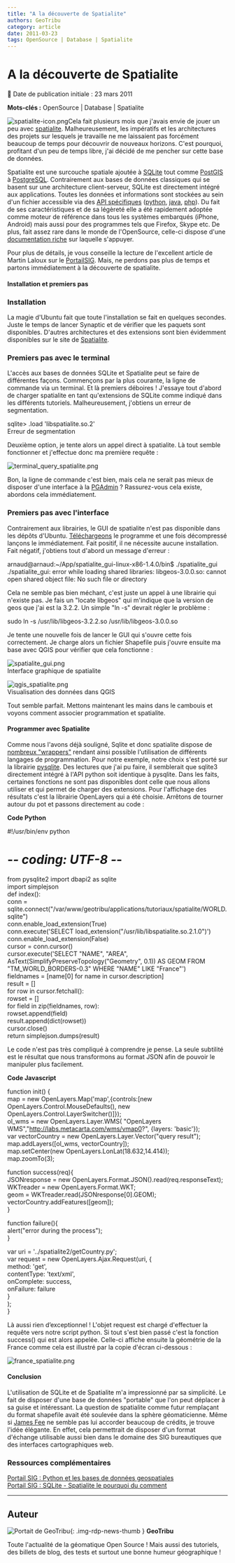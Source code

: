 ```yaml
---
title: "A la découverte de Spatialite"
authors: GeoTribu
category: article
date: 2011-03-23
tags: OpenSource | Database | Spatialite
---
```


# A la découverte de Spatialite


:calendar: Date de publication initiale : 23 mars 2011

**Mots-clés :** OpenSource | Database | Spatialite


![spatialite-icon.png](https://cdn.geotribu.fr/img/logos-icones/logiciels_librairies/spatialite.png)Cela fait plusieurs mois que j'avais envie de jouer un peu avec [spatialite](http://www.gaia-gis.it/spatialite/). Malheureusement, les impératifs et les architectures des projets sur lesquels je travaille ne me laissaient pas forcément beaucoup de temps pour découvrir de nouveaux horizons. C'est pourquoi, profitant d'un peu de temps libre, j'ai décidé de me pencher sur cette base de données.

Spatialite est une surcouche spatiale ajoutée à [SQLite](http://www.sqlite.org/) tout comme [PostGIS](http://postgis.refractions.net/) à [PostgreSQL](http://www.postgresql.org/). Contrairement aux bases de données classiques qui se basent sur une architecture client-serveur, SQLite est directement intégré aux applications. Toutes les données et informations sont stockées au sein d'un fichier accessible via des [API spécifiques](http://www.sqlite.org/cvstrac/wiki?p=SqliteWrappers) ([python](http://docs.python.org/library/sqlite3.html), [java](http://www.ch-werner.de/javasqlite/), [php](http://php.net/manual/fr/book.sqlite.php)). Du fait de ses caractéristiques et de sa légèreté elle a été rapidement adoptée comme moteur de référence dans tous les systèmes embarqués (iPhone, Android) mais aussi pour des programmes tels que Firefox, Skype etc. De plus, fait assez rare dans le monde de l'OpenSource, celle-ci dispose d'une [documentation riche](http://www.gaia-gis.it/spatialite-2.4.0-4/spatialite-cookbook-fr/index.html) sur laquelle s'appuyer.



Pour plus de détails, je vous conseille la lecture de l'excellent article de Martin Laloux sur le [PortailSIG](http://www.portailsig.org/content/sqlite-spatialite-le-pourquoi-du-comment). Mais, ne perdons pas plus de temps et partons immédiatement à la découverte de spatialite.

#### Installation et premiers pas

### Installation

La magie d'Ubuntu fait que toute l'installation se fait en quelques secondes. Juste le temps de lancer Synaptic et de vérifier que les paquets sont disponibles. D'autres architectures et des extensions sont bien évidemment disponibles sur le site de [Spatialite](http://www.gaia-gis.it/spatialite/binaries.html).

### Premiers pas avec le terminal

L'accès aux bases de données SQLite et Spatialite peut se faire de différentes façons. Commençons par la plus courante, la ligne de commande via un terminal. Et là premiers déboires ! J'essaye tout d'abord de charger spatialite en tant qu'extensions de SQLite comme indiqué dans les différents tutoriels. Malheureusement, j'obtiens un erreur de segmentation.


sqlite> .load 'libspatialite.so.2'  
Erreur de segmentation  


Deuxième option, je tente alors un appel direct à spatialite. Là tout semble fonctionner et j'effectue donc ma première requête :

![terminal_query_spatialite.png](http://geotribu.net/sites/default/files/Tuto/img/Blog/spatialite/terminal_query_spatialite.png)

Bon, la ligne de commande c'est bien, mais cela ne serait pas mieux de disposer d'une interface à la [PGAdmin](http://www.pgadmin.org/) ? Rassurez-vous cela existe, abordons cela immédiatement.

### Premiers pas avec l'interface

Contrairement aux librairies, le GUI de spatialite n'est pas disponible dans les dépôts d'Ubuntu. [Téléchargeons](http://www.gaia-gis.it/spatialite-2.4.0-4/spatialite_gui-linux-x86-1.4.0.tar.gz) le programme et une fois décompressé lançons le immédiatement. Fait positif, il ne nécessite aucune installation. Fait négatif, j'obtiens tout d'abord un message d'erreur :


arnaud@arnaud:~/App/spatialite\_gui-linux-x86-1.4.0/bin$ ./spatialite\_gui  
./spatialite\_gui: error while loading shared libraries: libgeos-3.0.0.so: cannot open shared object file: No such file or directory  


Cela ne semble pas bien méchant, c'est juste un appel à une librairie qui n'existe pas. Je fais un "locate libgeos" qui m'indique que la version de geos que j'ai est la 3.2.2. Un simple "ln -s" devrait régler le problème :


sudo ln -s /usr/lib/libgeos-3.2.2.so /usr/lib/libgeos-3.0.0.so  


Je tente une nouvelle fois de lancer le GUI qui s'ouvre cette fois correctement. Je charge alors un fichier Shapefile puis j'ouvre ensuite ma base avec QGIS pour vérifier que cela fonctionne :

![spatialite_gui.png](http://geotribu.net/sites/default/files/Tuto/img/Blog/spatialite/spatialite_gui.png)  
Interface graphique de spatialite

![qgis_spatialite.png](http://geotribu.net/sites/default/files/Tuto/img/Blog/spatialite/qgis_spatialite.png)  
Visualisation des données dans QGIS

Tout semble parfait. Mettons maintenant les mains dans le cambouis et voyons comment associer programmation et spatialite.

#### Programmer avec Spatialite

Comme nous l'avons déjà souligné, Sqlite et donc spatialite dispose de [nombreux "wrappers"](http://www.sqlite.org/cvstrac/wiki?p=SqliteWrappers) rendant ainsi possible l'utilisation de différents langages de programmation. Pour notre exemple, notre choix s'est porté sur la librairie [pysqlite](http://code.google.com/p/pysqlite/). Des lectures que j'ai pu faire, il semblerait que sqlite3 directement intégré à l'API python soit identique à pysqlite. Dans les faits, certaines fonctions ne sont pas disponibles dont celle que nous allons utiliser et qui permet de charger des extensions. Pour l'affichage des résultats c'est la librairie OpenLayers qui a été choisie. Arrêtons de tourner autour du pot et passons directement au code :

**Code Python**


#!/usr/bin/env python  
# -*- coding: UTF-8 -*-

from pysqlite2 import dbapi2 as sqlite  
import simplejson  
def index():  
conn = sqlite.connect("/var/www/geotribu/applications/tutoriaux/spatialite/WORLD.sqlite")  
conn.enable\_load\_extension(True)  
conn.execute('SELECT load\_extension("/usr/lib/libspatialite.so.2.1.0")')  
conn.enable\_load\_extension(False)  
cursor = conn.cursor()  
cursor.execute('SELECT "NAME", "AREA", AsText(SimplifyPreserveTopology("Geometry", 0.1)) AS GEOM FROM "TM\_WORLD\_BORDERS-0.3" WHERE "NAME" LIKE "France"')  
fieldnames = [name[0] for name in cursor.description]  
result = []  
for row in cursor.fetchall():  
rowset = []  
for field in zip(fieldnames, row):  
rowset.append(field)  
result.append(dict(rowset))  
cursor.close()  
return simplejson.dumps(result)  


Le code n'est pas très compliqué à comprendre je pense. La seule subtilité est le résultat que nous transformons au format JSON afin de pouvoir le manipuler plus facilement.

**Code Javascript**


function init() {  
map = new OpenLayers.Map('map',{controls:[new OpenLayers.Control.MouseDefaults(), new OpenLayers.Control.LayerSwitcher()]});  
ol\_wms = new OpenLayers.Layer.WMS( "OpenLayers WMS","http://labs.metacarta.com/wms/vmap0?", {layers: 'basic'});  
var vectorCountry = new OpenLayers.Layer.Vector("query result");  
map.addLayers([ol\_wms, vectorCountry]);  
map.setCenter(new OpenLayers.LonLat(18.632,14.414));  
map.zoomTo(3);

function success(req){  
JSONresponse = new OpenLayers.Format.JSON().read(req.responseText);  
WKTreader = new OpenLayers.Format.WKT;  
geom = WKTreader.read(JSONresponse[0].GEOM);  
vectorCountry.addFeatures([geom]);  
}

function failure(){  
alert("error during the process");  
}

var uri = '../spatialite2/getCountry.py';  
var request = new OpenLayers.Ajax.Request(uri, {  
method: 'get',  
contentType: 'text/xml',  
onComplete: success,  
onFailure: failure  
}  
);  
}  


Là aussi rien d’exceptionnel ! L'objet request est chargé d'effectuer la requête vers notre script python. Si tout s'est bien passé c'est la fonction success() qui est alors appelée. Celle-ci affiche ensuite la géométrie de la France comme cela est illustré par la copie d'écran ci-dessous :

![france_spatialite.png](http://geotribu.net/sites/default/files/Tuto/img/Blog/spatialite/france_spatialite.png)

#### Conclusion

L'utilisation de SQLite et de Spatialite m'a impressionné par sa simplicité. Le fait de disposer d'une base de données "portable" que l'on peut déplacer à sa guise et intéressant. La question de spatialite comme futur remplaçant du format shapefile avait été soulevée dans la sphère géomaticienne. Même si [James Fee](http://www.spatiallyadjusted.com/2010/09/16/spatialite-is-not-the-shapefile-of-the-future/) ne semble pas lui accorder beaucoup de crédits, je trouve l'idée élégante. En effet, cela permettrait de disposer d'un format d'échange utilisable aussi bien dans le domaine des SIG bureautiques que des interfaces cartographiques web.

### Ressources complémentaires

[Portail SIG : Python et les bases de données geospatiales](http://www.portailsig.org/content/python-les-bases-de-donnees-geospatiales-1-traitement-classique-principes-et-problemes)  
[Portail SIG : SQLite - Spatialite le pourquoi du comment](http://www.portailsig.org/content/sqlite-spatialite-le-pourquoi-du-comment)



----

## Auteur

![Portait de GeoTribu](https://cdn.geotribu.fr/images/internal/charte/geotribu\_logo\_64x64.png){: .img-rdp-news-thumb }
**GeoTribu**

Toute l'actualité de la géomatique Open Source ! Mais aussi des tutoriels, des billets de blog, des tests et surtout une bonne humeur géographique !
